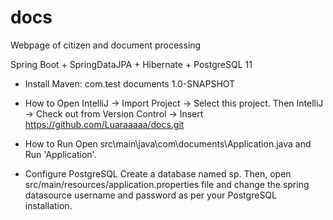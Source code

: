 # docs
Webpage of citizen and document processing

Spring Boot + SpringDataJPA + Hibernate + PostgreSQL 11 

- Install
Maven:<dependency>
          <groupId>com.test</groupId>
          <artifactId>documents</artifactId>
          <version>1.0-SNAPSHOT</version>
         </dependency>
         
- How to Open
IntelliJ -> Import Project -> Select this project. Then IntelliJ -> Check out from Version Control -> Insert https://github.com/Luaraaaaa/docs.git

- How to Run
Open src\main\java\com\documents\Application.java and Run 'Application'.

- Configure PostgreSQL
Create a database named sp. Then, open src/main/resources/application.properties file and change the spring datasource username and password as per your PostgreSQL installation.

